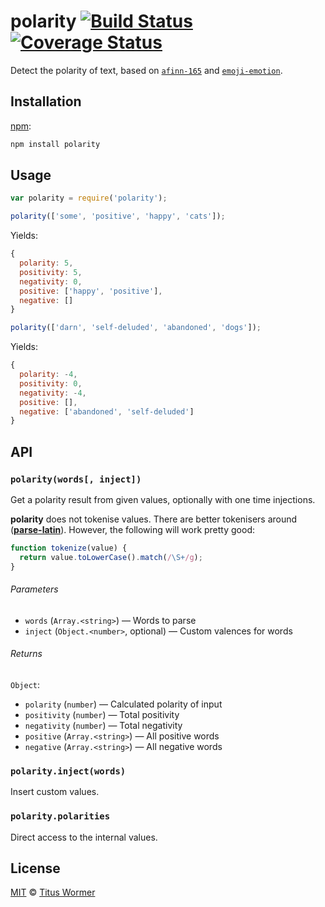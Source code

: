 # polarity [![Build Status][travpolarity]][travis] [![Coverage Status][codecov-badge]][codecov]

Detect the polarity of text, based on [`afinn-165`][afinn] and
[`emoji-emotion`][emoji].

## Installation

[npm][]:

```bash
npm install polarity
```

## Usage

```js
var polarity = require('polarity');

polarity(['some', 'positive', 'happy', 'cats']);
```

Yields:

```js
{
  polarity: 5,
  positivity: 5,
  negativity: 0,
  positive: ['happy', 'positive'],
  negative: []
}
```

```js
polarity(['darn', 'self-deluded', 'abandoned', 'dogs']);
```

Yields:

```js
{
  polarity: -4,
  positivity: 0,
  negativity: -4,
  positive: [],
  negative: ['abandoned', 'self-deluded']
}
```

## API

### `polarity(words[, inject])`

Get a polarity result from given values, optionally with one time injections.

**polarity** does not tokenise values.  There are better tokenisers around
([**parse-latin**][latin]).  However, the following will work pretty good:

```js
function tokenize(value) {
  return value.toLowerCase().match(/\S+/g);
}
```

###### Parameters

*   `words` (`Array.<string>`) — Words to parse
*   `inject` (`Object.<number>`, optional) — Custom valences for words

###### Returns

`Object`:

*   `polarity` (`number`) — Calculated polarity of input
*   `positivity` (`number`) — Total positivity
*   `negativity` (`number`) — Total negativity
*   `positive` (`Array.<string>`) — All positive words
*   `negative` (`Array.<string>`) — All negative words

### `polarity.inject(words)`

Insert custom values.

### `polarity.polarities`

Direct access to the internal values.

## License

[MIT][license] © [Titus Wormer][author]

<!-- Definitions -->

[travpolarity]: https://img.shields.io/travis/wooorm/polarity.svg

[travis]: https://travis-ci.org/wooorm/polarity

[codecov-badge]: https://img.shields.io/codecov/c/github/wooorm/polarity.svg

[codecov]: https://codecov.io/github/wooorm/polarity

[npm]: https://docs.npmjs.com/cli/install

[license]: LICENSE

[author]: http://wooorm.com

[afinn]: https://github.com/wooorm/afinn-165

[emoji]: https://github.com/wooorm/emoji-emotion

[latin]: https://github.com/wooorm/parse-latin
